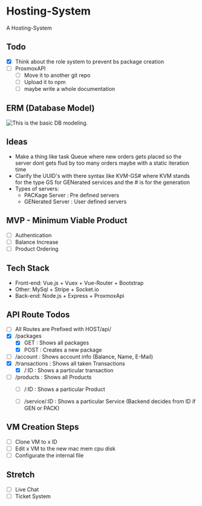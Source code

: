 # Hosting-System
A Hosting-System

## Todo
* [x] Think about the role system to prevent bs package creation
* [ ] ProxmoxAPI
    * [ ] Move it to another git repo
    * [ ] Upload it to npm
    * [ ] maybe write a whole documentation

## ERM (Database Model)
![This is the basic DB modeling.](https://images.jodu555.de/0daf05971699fd394b1c9c632d7b8b2b.png "This is the db model till now.")

## Ideas
* Make a thing like task Queue where new orders gets placed so the server dont gets flud by too many orders 
    maybe with a static iteration time
* Clarify the UUID's with there syntax like KVM-GS# where KVM stands for the type GS for GENerated services and the # is for the generation
* Types of servers:
    * PACKage Server : Pre defined servers
    * GENerated Server : User defined servers 

## MVP - Minimum Viable Product
* [ ] Authentication
* [ ] Balance Increase
* [ ] Product Ordering

## Tech Stack
* Front-end: Vue.js + Vuex + Vue-Router + Bootstrap
* Other: MySql + Stripe + Socket.io
* Back-end: Node.js + Express + ProxmoxApi

## API Route Todos
* [ ] All Routes are Prefixed with HOST/api/
* [x] /packages
    * [x] GET : Shows all packages
    * [x] POST : Creates a new package
* [ ] /account : Shows account info (Balance, Name, E-Mail)
* [x] /transactions : Shows all taken Transactions
    * [x] /:ID : Shows a particular transaction
* [ ] /products : Shows all Products
    * [ ] /:ID : Shows a particular Product
    * [ ] /service/:ID : Shows a particular Service (Backend decides from ID if GEN or PACK)


## VM Creation Steps
* [ ] Clone VM to x ID
* [ ] Edit x VM to the new mac mem cpu disk
* [ ] Configurate the internal file

## Stretch
* [ ] Live Chat
* [ ] Ticket System
